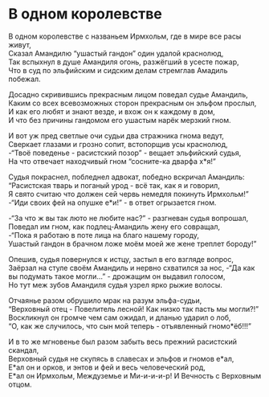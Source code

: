 # В одном королевстве

В одном королевстве с названьем Ирмхольм, где в мире все расы живут,\
Сказал Амандилю “ушастый гандон” один удалой краснолюд,\
Так вспыхнул в душе Амандиля огонь, разжёгший в усесте пожар,\
Что в суд по эльфийским и сидским делам стремглав Амадиль побежал.

Досадно скривившись прекрасным лицом поведал судье Амандиль,\
Каким со всех всевозможных сторон прекрасным он эльфом прослыл,\
И как его любят и знают везде, и вхож он к каждому в дом,\
И что без причины гандомом его ушастым нарёк мерзкий гном.

И вот уж пред светлые очи судьи два стражника гнома ведут,\
Сверкает глазами и грозно сопит, встопорщив усы краснолюд,\
-“Твоё поведенье - расистский позор” - вещает эльфийский судья,\
На что отвечает находчивый гном “соcните-ка дварфа х*я!”

Судья покраснел, побледнел адвокат, победно вскричал Амандиль:\
“Расистская тварь и поганый урод - всё так, как я и говорил,\
Я свято считаю что должен сей червь немедля покинуть Ирмхольм!”\
-“Иди своих фей на опушке е*и!” - в ответ огрызается гном.

-“За что ж вы так люто не любите нас?” - разгневан судья вопрошал,\
Поведал им гном, как подлец-Амандиль жену его совращал,\
-“Пока я работаю в поте лица на благо нашему городу,\
Ушастый гандон в брачном ложе моём моей же жене треплет бороду!”

Опешив, судья повернулся к истцу, застыл в его взгляде вопрос,\
Заёрзал на стуле своём Амандиль и нервно схватился за нос,
-“Да как вы подумать такое могли…” - дрожащим он выдавил голосом,\
Но тут меж зубов Амандиля судья узрел ярко рыжие волосы.

Отчаянье разом обрушило мрак на разум эльфа-судьи,\
“Верховный отец - Повелитель лесной! Как низко так пасть мы могли?!”\
Воскликнул он громче чем сам ожидал, и дланью ударил о лоб,\
“О, как же случилось, что сын мой теперь - отъявленный гномо*ёб!!!”

И в то же мгновенье был разом забыть весь прежний расистский скандал,\
Верховный судья не скупясь в славесах и эльфов и гномов е\*ал,\
Е\*ал он и орков, и энтов и фей и весь человеческий род,\
Е\*ал он Ирмхольм, Междуземье и Ми-и-и-и-р!
И Вечность с Верховным отцом.
